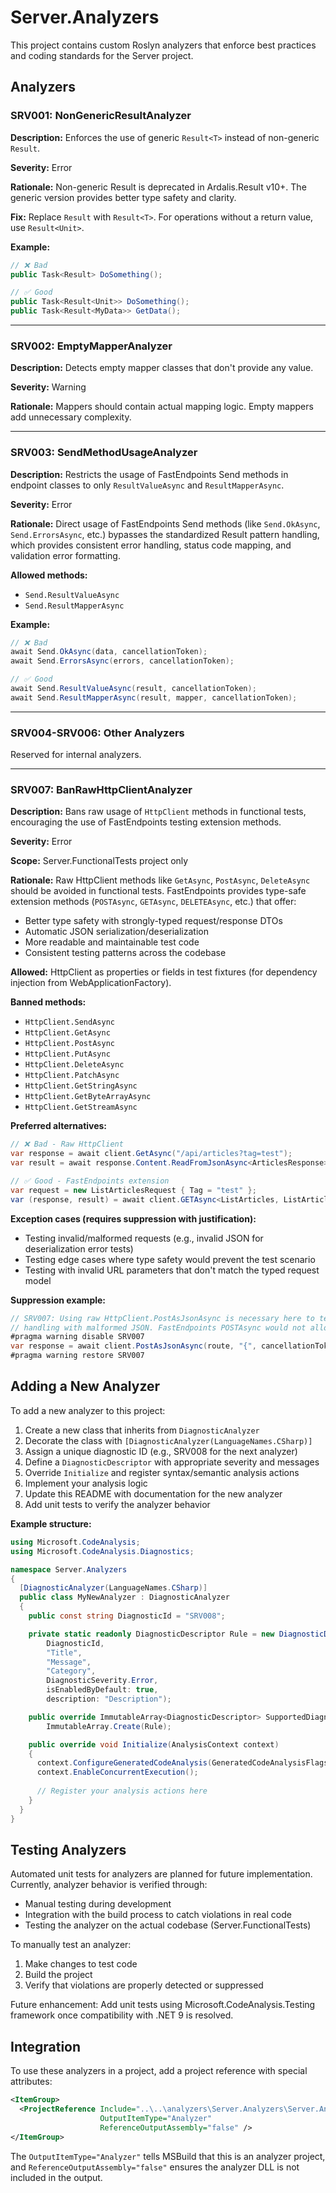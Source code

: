 # Server.Analyzers

This project contains custom Roslyn analyzers that enforce best practices and coding standards for the Server project.

## Analyzers

### SRV001: NonGenericResultAnalyzer
**Description:** Enforces the use of generic `Result<T>` instead of non-generic `Result`.

**Severity:** Error

**Rationale:** Non-generic Result is deprecated in Ardalis.Result v10+. The generic version provides better type safety and clarity.

**Fix:** Replace `Result` with `Result<T>`. For operations without a return value, use `Result<Unit>`.

**Example:**
```csharp
// ❌ Bad
public Task<Result> DoSomething();

// ✅ Good
public Task<Result<Unit>> DoSomething();
public Task<Result<MyData>> GetData();
```

---

### SRV002: EmptyMapperAnalyzer
**Description:** Detects empty mapper classes that don't provide any value.

**Severity:** Warning

**Rationale:** Mappers should contain actual mapping logic. Empty mappers add unnecessary complexity.

---

### SRV003: SendMethodUsageAnalyzer
**Description:** Restricts the usage of FastEndpoints Send methods in endpoint classes to only `ResultValueAsync` and `ResultMapperAsync`.

**Severity:** Error

**Rationale:** Direct usage of FastEndpoints Send methods (like `Send.OkAsync`, `Send.ErrorsAsync`, etc.) bypasses the standardized Result pattern handling, which provides consistent error handling, status code mapping, and validation error formatting.

**Allowed methods:**
- `Send.ResultValueAsync`
- `Send.ResultMapperAsync`

**Example:**
```csharp
// ❌ Bad
await Send.OkAsync(data, cancellationToken);
await Send.ErrorsAsync(errors, cancellationToken);

// ✅ Good
await Send.ResultValueAsync(result, cancellationToken);
await Send.ResultMapperAsync(result, mapper, cancellationToken);
```

---

### SRV004-SRV006: Other Analyzers
Reserved for internal analyzers.

---

### SRV007: BanRawHttpClientAnalyzer
**Description:** Bans raw usage of `HttpClient` methods in functional tests, encouraging the use of FastEndpoints testing extension methods.

**Severity:** Error

**Scope:** Server.FunctionalTests project only

**Rationale:** Raw HttpClient methods like `GetAsync`, `PostAsync`, `DeleteAsync` should be avoided in functional tests. FastEndpoints provides type-safe extension methods (`POSTAsync`, `GETAsync`, `DELETEAsync`, etc.) that offer:
- Better type safety with strongly-typed request/response DTOs
- Automatic JSON serialization/deserialization
- More readable and maintainable test code
- Consistent testing patterns across the codebase

**Allowed:** HttpClient as properties or fields in test fixtures (for dependency injection from WebApplicationFactory).

**Banned methods:**
- `HttpClient.SendAsync`
- `HttpClient.GetAsync`
- `HttpClient.PostAsync`
- `HttpClient.PutAsync`
- `HttpClient.DeleteAsync`
- `HttpClient.PatchAsync`
- `HttpClient.GetStringAsync`
- `HttpClient.GetByteArrayAsync`
- `HttpClient.GetStreamAsync`

**Preferred alternatives:**
```csharp
// ❌ Bad - Raw HttpClient
var response = await client.GetAsync("/api/articles?tag=test");
var result = await response.Content.ReadFromJsonAsync<ArticlesResponse>();

// ✅ Good - FastEndpoints extension
var request = new ListArticlesRequest { Tag = "test" };
var (response, result) = await client.GETAsync<ListArticles, ListArticlesRequest, ArticlesResponse>(request);
```

**Exception cases (requires suppression with justification):**
- Testing invalid/malformed requests (e.g., invalid JSON for deserialization error tests)
- Testing edge cases where type safety would prevent the test scenario
- Testing with invalid URL parameters that don't match the typed request model

**Suppression example:**
```csharp
// SRV007: Using raw HttpClient.PostAsJsonAsync is necessary here to test deserialization error
// handling with malformed JSON. FastEndpoints POSTAsync would not allow sending invalid JSON.
#pragma warning disable SRV007
var response = await client.PostAsJsonAsync(route, "{", cancellationToken);
#pragma warning restore SRV007
```

## Adding a New Analyzer

To add a new analyzer to this project:

1. Create a new class that inherits from `DiagnosticAnalyzer`
2. Decorate the class with `[DiagnosticAnalyzer(LanguageNames.CSharp)]`
3. Assign a unique diagnostic ID (e.g., SRV008 for the next analyzer)
4. Define a `DiagnosticDescriptor` with appropriate severity and messages
5. Override `Initialize` and register syntax/semantic analysis actions
6. Implement your analysis logic
7. Update this README with documentation for the new analyzer
8. Add unit tests to verify the analyzer behavior

**Example structure:**
```csharp
using Microsoft.CodeAnalysis;
using Microsoft.CodeAnalysis.Diagnostics;

namespace Server.Analyzers
{
  [DiagnosticAnalyzer(LanguageNames.CSharp)]
  public class MyNewAnalyzer : DiagnosticAnalyzer
  {
    public const string DiagnosticId = "SRV008";

    private static readonly DiagnosticDescriptor Rule = new DiagnosticDescriptor(
        DiagnosticId,
        "Title",
        "Message",
        "Category",
        DiagnosticSeverity.Error,
        isEnabledByDefault: true,
        description: "Description");

    public override ImmutableArray<DiagnosticDescriptor> SupportedDiagnostics =>
        ImmutableArray.Create(Rule);

    public override void Initialize(AnalysisContext context)
    {
      context.ConfigureGeneratedCodeAnalysis(GeneratedCodeAnalysisFlags.None);
      context.EnableConcurrentExecution();
      
      // Register your analysis actions here
    }
  }
}
```

## Testing Analyzers

Automated unit tests for analyzers are planned for future implementation. Currently, analyzer behavior is verified through:
- Manual testing during development
- Integration with the build process to catch violations in real code
- Testing the analyzer on the actual codebase (Server.FunctionalTests)

To manually test an analyzer:
1. Make changes to test code
2. Build the project
3. Verify that violations are properly detected or suppressed

Future enhancement: Add unit tests using Microsoft.CodeAnalysis.Testing framework once compatibility with .NET 9 is resolved.

## Integration

To use these analyzers in a project, add a project reference with special attributes:

```xml
<ItemGroup>
  <ProjectReference Include="..\..\analyzers\Server.Analyzers\Server.Analyzers.csproj" 
                    OutputItemType="Analyzer" 
                    ReferenceOutputAssembly="false" />
</ItemGroup>
```

The `OutputItemType="Analyzer"` tells MSBuild that this is an analyzer project, and `ReferenceOutputAssembly="false"` ensures the analyzer DLL is not included in the output.
